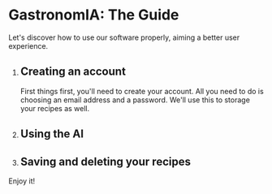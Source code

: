 <h1>GastronomIA: The Guide</h1> 
<p>Let's discover how to use our software properly, aiming a better user experience.</p>
<ol>
  <li>
    <h2>Creating an account</h2>
    <p>First things first, you'll need to create your account. All you need to do is choosing an email address and a password. We'll use this to storage your recipes as well.</p>
  </li>
  <li><h2>Using the AI</h2></li>
  <li><h2>Saving and deleting your recipes</h2></li>
</ol>
<p>Enjoy it!</p>
